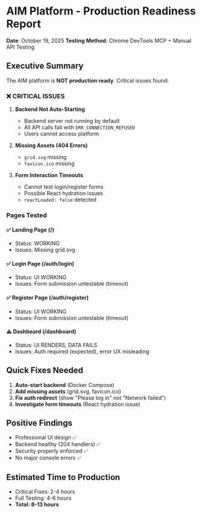 # AIM Platform - Production Readiness Report
**Date**: October 19, 2025
**Testing Method**: Chrome DevTools MCP + Manual API Testing

## Executive Summary

The AIM platform is **NOT production ready**. Critical issues found:

### ❌ CRITICAL ISSUES

1. **Backend Not Auto-Starting**
   - Backend server not running by default
   - All API calls fail with `ERR_CONNECTION_REFUSED`
   - Users cannot access platform
   
2. **Missing Assets (404 Errors)**
   - `grid.svg` missing
   - `favicon.ico` missing

3. **Form Interaction Timeouts**
   - Cannot test login/register forms
   - Possible React hydration issues
   - `reactLoaded: false` detected

### Pages Tested

#### ✅ Landing Page (/)
- Status: WORKING
- Issues: Missing grid.svg

#### ✅ Login Page (/auth/login)
- Status: UI WORKING
- Issues: Form submission untestable (timeout)

#### ✅ Register Page (/auth/register) 
- Status: UI WORKING
- Issues: Form submission untestable (timeout)

#### ⚠️ Dashboard (/dashboard)
- Status: UI RENDERS, DATA FAILS
- Issues: Auth required (expected), error UX misleading

## Quick Fixes Needed

1. **Auto-start backend** (Docker Compose)
2. **Add missing assets** (grid.svg, favicon.ico)
3. **Fix auth redirect** (show "Please log in" not "Network failed")
4. **Investigate form timeouts** (React hydration issue)

## Positive Findings

- Professional UI design ✅
- Backend healthy (204 handlers) ✅
- Security properly enforced ✅
- No major console errors ✅

## Estimated Time to Production

- Critical Fixes: 2-4 hours
- Full Testing: 4-6 hours
- **Total: 8-13 hours**

